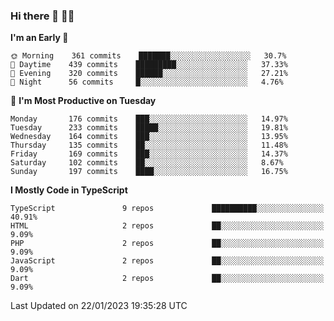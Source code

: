 ### Hi there 👋 🧑‍💻



<!--START_SECTION:waka-->
**I'm an Early 🐤** 

```text
🌞 Morning    361 commits    ███████░░░░░░░░░░░░░░░░░░   30.7% 
🌆 Daytime    439 commits    █████████░░░░░░░░░░░░░░░░   37.33% 
🌃 Evening    320 commits    ██████░░░░░░░░░░░░░░░░░░░   27.21% 
🌙 Night      56 commits     █░░░░░░░░░░░░░░░░░░░░░░░░   4.76%

```
📅 **I'm Most Productive on Tuesday** 

```text
Monday       176 commits    ███░░░░░░░░░░░░░░░░░░░░░░   14.97% 
Tuesday      233 commits    █████░░░░░░░░░░░░░░░░░░░░   19.81% 
Wednesday    164 commits    ███░░░░░░░░░░░░░░░░░░░░░░   13.95% 
Thursday     135 commits    ██░░░░░░░░░░░░░░░░░░░░░░░   11.48% 
Friday       169 commits    ███░░░░░░░░░░░░░░░░░░░░░░   14.37% 
Saturday     102 commits    ██░░░░░░░░░░░░░░░░░░░░░░░   8.67% 
Sunday       197 commits    ████░░░░░░░░░░░░░░░░░░░░░   16.75%

```


**I Mostly Code in TypeScript** 

```text
TypeScript               9 repos             ██████████░░░░░░░░░░░░░░░   40.91% 
HTML                     2 repos             ██░░░░░░░░░░░░░░░░░░░░░░░   9.09% 
PHP                      2 repos             ██░░░░░░░░░░░░░░░░░░░░░░░   9.09% 
JavaScript               2 repos             ██░░░░░░░░░░░░░░░░░░░░░░░   9.09% 
Dart                     2 repos             ██░░░░░░░░░░░░░░░░░░░░░░░   9.09%

```



 Last Updated on 22/01/2023 19:35:28 UTC
<!--END_SECTION:waka-->


